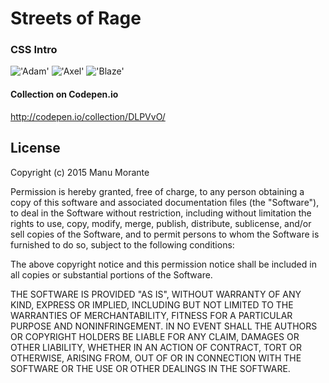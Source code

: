 # Streets of Rage
### CSS Intro

!['Adam'](https://dl.dropboxusercontent.com/u/3256489/codepen/streets-of-rage/adam.png)
!['Axel'](https://dl.dropboxusercontent.com/u/3256489/codepen/streets-of-rage/axel.png)
!['Blaze'](https://dl.dropboxusercontent.com/u/3256489/codepen/streets-of-rage/blaze.png)


#### Collection on Codepen.io
http://codepen.io/collection/DLPVvO/


## License

Copyright (c) 2015 Manu Morante

Permission is hereby granted, free of charge, to any person obtaining a copy of this software and associated documentation files (the "Software"), to deal in the Software without restriction, including without limitation the rights to use, copy, modify, merge, publish, distribute, sublicense, and/or sell copies of the Software, and to permit persons to whom the Software is furnished to do so, subject to the following conditions:

The above copyright notice and this permission notice shall be included in all copies or substantial portions of the Software.

THE SOFTWARE IS PROVIDED "AS IS", WITHOUT WARRANTY OF ANY KIND, EXPRESS OR IMPLIED, INCLUDING BUT NOT LIMITED TO THE WARRANTIES OF MERCHANTABILITY, FITNESS FOR A PARTICULAR PURPOSE AND NONINFRINGEMENT. IN NO EVENT SHALL THE AUTHORS OR COPYRIGHT HOLDERS BE LIABLE FOR ANY CLAIM, DAMAGES OR OTHER LIABILITY, WHETHER IN AN ACTION OF CONTRACT, TORT OR OTHERWISE, ARISING FROM, OUT OF OR IN CONNECTION WITH THE SOFTWARE OR THE USE OR OTHER DEALINGS IN THE SOFTWARE.
